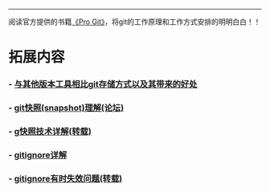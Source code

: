 ---
阅读官方提供的书籍[《Pro Git》](https://git-scm.com/book/zh/v2)，将git的工作原理和工作方式安排的明明白白！！

# 拓展内容

### - [与其他版本工具相比git存储方式以及其带来的好处](https://git-scm.com/book/en/v2/Getting-Started-What-is-Git%3F)
### - [git快照(snapshot)理解(论坛)](https://segmentfault.com/q/1010000008914409)
### - [g快照技术详解(转载)](http://www.cnblogs.com/qcloud1001/p/9322321.html)
### - [gitignore详解](https://git-scm.com/docs/gitignore)
### - [gitignore有时失效问题(转载)](https://www.cnblogs.com/zzcc/p/5695883.html)
